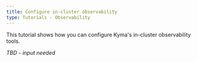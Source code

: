 ```yaml
---
title: Configure in-cluster observability
type: Tutorials - Observability
---
```

This tutorial shows how you can configure Kyma's in-cluster observability tools.

  *TBD - input needed*

